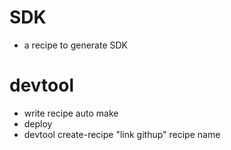 # SDK
- a recipe to generate SDK 

# devtool
- write recipe auto make
- deploy
- devtool create-recipe "link githup" recipe name





